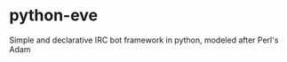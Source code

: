 python-eve
==========

Simple and declarative IRC bot framework in python, modeled after Perl's Adam